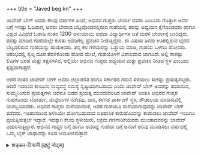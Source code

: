 +++
title = "Javed beg kn"
+++

ಜಾವೇದ್ ಬೇಗ್ ಅವರು ಕೆಲವು ವರ್ಷಗಳ ಹಿಂದೆ, ಅಭಿನವ ಗುಪ್ತರು ಬೇರ್ವಾ ದವರು ಎಂಬುದು ಗೊತ್ತಾಗಿ ಅವರ ಬಗ್ಗೆ ಇನಷ್ಟು ಓದಿದಾಗ, ಅವರು ಬೇವಾದ ಬೆಟ್ಟವೊಂದರಲ್ಲಿರುವ ಗುಹೆಯಲ್ಲಿ ತಪಸ್ಸು ಅಧ್ಯಯನ ಕೈಗೊಂಡವರು ಹಾಗೂ ವಿಶ್ವದ ವಿವಿಧೆಡೆ ಓಡಾಡಿ ನಂತರ 1200 ಅನುಯಾಯಿ ಅಥವಾ ವಿದ್ಯಾರ್ಥಿಗಳ ಜತೆ ಮರಳಿ ಬೇರ್ವಾಕ್ಕೆ ಬಂದಿದ್ದರು. ತಪಸ್ಸು ಮಾಡಿದ ಗುಹೆಯಲ್ಲೇ ಕುಳಿತು ಅವರಿಗೆಲ್ಲ ಪ್ರವಚನ ನೀಡುತ್ತಿದ್ದರು. ಈ ವಿಷಯ ತಿಳಿದು ಊರಲ್ಲಿರುವ ಭೈರವ ಬೆಟ್ಟದಲಿರುವ ಗುಹೆಯನ್ನು ಹುಡುಕಿದರು. ತನ್ನ ಕೆಲ ಗೆಳೆಯರನ್ನು ಒತ್ತಾಯ ಮಾಡಿ, ಗುಹಯ ಒಳಗೂ ಹೋದರು. ಆರಂಭದಲ್ಲಿ ಸ್ವಲ್ಪ ದೂರ ತೆವಳಿಕೊಂಡು ಹೋದ ಮೇಲೆ, ಗುಹಯೊಳಗೆ ವಿಶಾಲವಾದ ಜಾಗವಿದೆ. ಅಲ್ಲಿ ಸಾಕಷ್ಟು ಲಿಪಿಗಳ ಬರಹ ಮತ್ತು ಕತ್ತನಗಳಿವ, ಅಲ್ಲಿಯೇ ಅಭಿನವ ಗುಪ್ತರು ಅಧ್ಯಯನ ಮತ್ತು ಪ್ರವಚನ ನೀಡಿದ ಸ್ಥಳ ಎಂಬುದು ಸ್ಪಷ್ಟವಾಗುತ್ತದೆ. 

ಅದರ ನಂತರ ಜಾವೇದ್ ಬೇಗ್ ಅವರು ಜಿಲ್ಲಾಡಳಿತ ಹಾಗೂ ಸರ್ಕಾರದ ಗಮನ ಸೆಳೆಯಲು ಸಾಕಷ್ಟು ಪ್ರಯತ್ನಪಟ್ಟರು. ಆದರೆ ಇದರಿಂದ ಕಾನೂನು ಸುವ್ಯವಸ್ಥೆ ಸಮಸ್ಯೆ ಸೃಷ್ಟಿಯಾಗಬಹುದು ಎಂದು ಜಾವೇದ್ ಬೇಗ್ ಅವರನ್ನು ಹದರಿಸುವ, ಸುಮ್ಮನಿರಿಸುವ ಪ್ರಯತ್ನಗಳು ಆದರೂ ಬಿಡದ ಪ್ರಯತ್ನ ಮುಂದುವರಿಸಿದ ಜಾವೇದ್ ಅಂತೂ ಅಭಿನವ ಗುಪ್ತರ ಗುಹಗೊಂದು ಬೋರ್ಡು, ಮೆಟ್ಟಿಲುಗಳ ನಡೆದವು, ದಾರಿ, ಕಳಗಡ ಪಾರ್ಕಿಂಗ್ ಸ್ಥಳ, ಶೌಚಾಲಯ ಮಾಡಿಸುವಲ್ಲಿ ಯಶಸ್ವಿಯಾದರು. ಅಭಿನವ ಗುಪ್ತರು ಮರೆಯಾದಂತೆ, ಅವರ ಗುಹಯೂ ಮರೆಯಾಗುವುದನ್ನು ಜಾವೇದ್ ಬೇಗ್ ತಡೆದರು. ಇತಿಹಾಸದಿಂದ ಅಳಿಸಿಯೇ ಹೋಗಬಹುದಾದ ಐತಿಹಾಸಿಕ ಕುರುಹೊಂದನ್ನು ಕಾಪಾಡಲು ಜಾವೇದ್ ಇಂದಿಗೂ ಪ್ರಯತ್ನಿಸುತ್ತಲೇ ಇದ್ದಾರೆ. ಇದಕ್ಕಾಗಿ ಕೆಲವು ಸ್ಥಳೀಯರು, ಅಕ್ರಮ ಗಣಿಗಾರಿಕೆಯವರು ಮುಂತಾದವರನ್ನು ಜಾವೇದ್ ಎದುರಿಸುತ್ತಿದ್ದಾರೆ. ಅಭಿನವ ಗುಪ್ತರ ಬಗ್ಗೆ ಹಾಗೂ ಅವರಿದ್ದ ಗುಹೆಯ ಬಗ್ಗೆ ಜನರಿಗೆ ಅರಿವು ಮೂಡಿಸಲು ವರ್ಷದಲ್ಲಿ ಒಮ್ಮೆ ಬೈಕ್ ಜಾಥಾವನ್ನು ಕೂಡ ಆಯೋಜಿಸುತ್ತಾರೆ.

<details><summary>शङ्कर-टिप्पनी (द्रष्टुं नोद्यम्)</summary>

There are quite a number of kAshmIri muslims it seems who are inclined, at least academically, to work on Abhinavagupta. I remember one muslim phd scholar (whose phd thesis was on AbhAsavAda), who had applied for a project on Kashmir Shaivism at NIAS.
</details>
